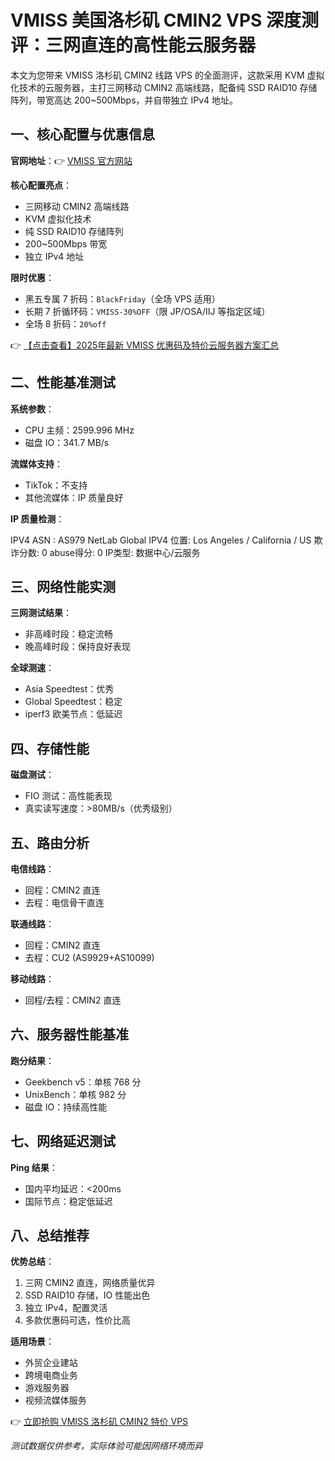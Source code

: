 # VMISS 美国洛杉矶 CMIN2 VPS 深度测评：三网直连的高性能云服务器

本文为您带来 VMISS 洛杉矶 CMIN2 线路 VPS 的全面测评，这款采用 KVM 虚拟化技术的云服务器，主打三网移动 CMIN2 高端线路，配备纯 SSD RAID10 存储阵列，带宽高达 200~500Mbps，并自带独立 IPv4 地址。

## 一、核心配置与优惠信息

**官网地址**：👉 [VMISS 官方网站](https://bit.ly/Vmiss)

**核心配置亮点**：
- 三网移动 CMIN2 高端线路
- KVM 虚拟化技术
- 纯 SSD RAID10 存储阵列
- 200~500Mbps 带宽
- 独立 IPv4 地址

**限时优惠**：
- 黑五专属 7 折码：`BlackFriday`（全场 VPS 适用）
- 长期 7 折循环码：`VMISS-30%OFF`（限 JP/OSA/IIJ 等指定区域）
- 全场 8 折码：`20%off`

👉 [【点击查看】2025年最新 VMISS 优惠码及特价云服务器方案汇总](https://bit.ly/Vmiss)

## 二、性能基准测试

**系统参数**：
- CPU 主频：2599.996 MHz
- 磁盘 IO：341.7 MB/s

**流媒体支持**：
- TikTok：不支持
- 其他流媒体：IP 质量良好

**IP 质量检测**：

IPV4 ASN : AS979 NetLab Global
IPV4 位置: Los Angeles / California / US
欺诈分数: 0
abuse得分: 0
IP类型: 数据中心/云服务

## 三、网络性能实测

**三网测试结果**：
- 非高峰时段：稳定流畅
- 晚高峰时段：保持良好表现

**全球测速**：
- Asia Speedtest：优秀
- Global Speedtest：稳定
- iperf3 欧美节点：低延迟

## 四、存储性能

**磁盘测试**：
- FIO 测试：高性能表现
- 真实读写速度：>80MB/s（优秀级别）

## 五、路由分析

**电信线路**：
- 回程：CMIN2 直连
- 去程：电信骨干直连

**联通线路**：
- 回程：CMIN2 直连
- 去程：CU2 (AS9929+AS10099)

**移动线路**：
- 回程/去程：CMIN2 直连

## 六、服务器性能基准

**跑分结果**：
- Geekbench v5：单核 768 分
- UnixBench：单核 982 分
- 磁盘 IO：持续高性能

## 七、网络延迟测试

**Ping 结果**：
- 国内平均延迟：<200ms
- 国际节点：稳定低延迟

## 八、总结推荐

**优势总结**：
1. 三网 CMIN2 直连，网络质量优异
2. SSD RAID10 存储，IO 性能出色
3. 独立 IPv4，配置灵活
4. 多款优惠码可选，性价比高

**适用场景**：
- 外贸企业建站
- 跨境电商业务
- 游戏服务器
- 视频流媒体服务

👉 [立即抢购 VMISS 洛杉矶 CMIN2 特价 VPS](https://bit.ly/Vmiss)

*测试数据仅供参考，实际体验可能因网络环境而异*